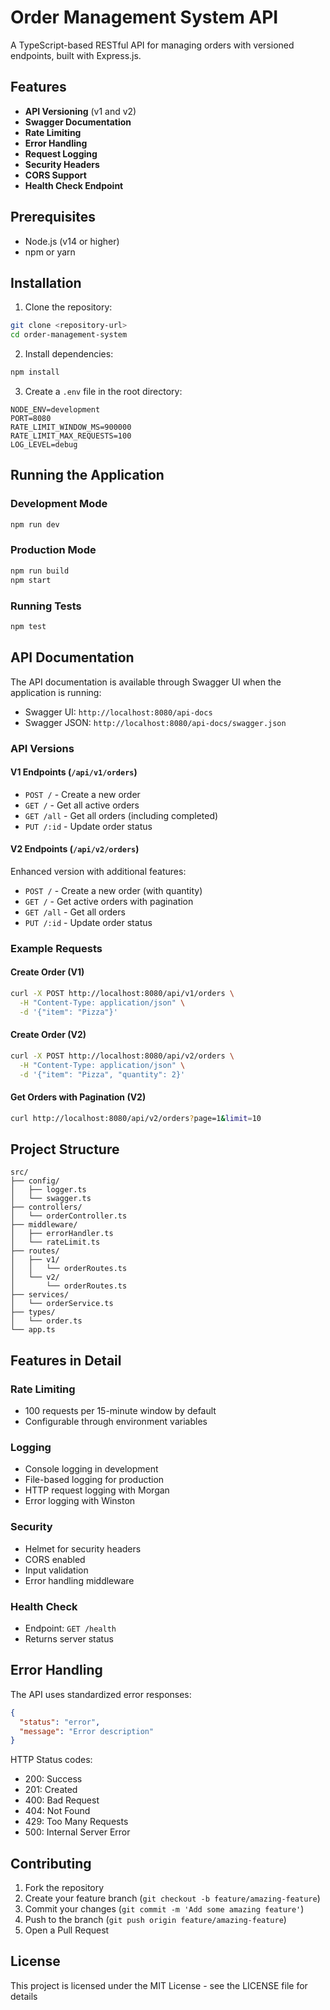 # Order Management System API

A TypeScript-based RESTful API for managing orders with versioned endpoints, built with Express.js.

## Features

- **API Versioning** (v1 and v2)
- **Swagger Documentation**
- **Rate Limiting**
- **Error Handling**
- **Request Logging**
- **Security Headers**
- **CORS Support**
- **Health Check Endpoint**

## Prerequisites

- Node.js (v14 or higher)
- npm or yarn

## Installation

1. Clone the repository:
```bash
git clone <repository-url>
cd order-management-system
```

2. Install dependencies:
```bash
npm install
```

3. Create a `.env` file in the root directory:
```env
NODE_ENV=development
PORT=8080
RATE_LIMIT_WINDOW_MS=900000
RATE_LIMIT_MAX_REQUESTS=100
LOG_LEVEL=debug
```

## Running the Application

### Development Mode
```bash
npm run dev
```

### Production Mode
```bash
npm run build
npm start
```

### Running Tests
```bash
npm test
```

## API Documentation

The API documentation is available through Swagger UI when the application is running:
- Swagger UI: `http://localhost:8080/api-docs`
- Swagger JSON: `http://localhost:8080/api-docs/swagger.json`

### API Versions

#### V1 Endpoints (`/api/v1/orders`)
- `POST /` - Create a new order
- `GET /` - Get all active orders
- `GET /all` - Get all orders (including completed)
- `PUT /:id` - Update order status

#### V2 Endpoints (`/api/v2/orders`)
Enhanced version with additional features:
- `POST /` - Create a new order (with quantity)
- `GET /` - Get active orders with pagination
- `GET /all` - Get all orders
- `PUT /:id` - Update order status

### Example Requests

#### Create Order (V1)
```bash
curl -X POST http://localhost:8080/api/v1/orders \
  -H "Content-Type: application/json" \
  -d '{"item": "Pizza"}'
```

#### Create Order (V2)
```bash
curl -X POST http://localhost:8080/api/v2/orders \
  -H "Content-Type: application/json" \
  -d '{"item": "Pizza", "quantity": 2}'
```

#### Get Orders with Pagination (V2)
```bash
curl http://localhost:8080/api/v2/orders?page=1&limit=10
```

## Project Structure

```
src/
├── config/
│   ├── logger.ts
│   └── swagger.ts
├── controllers/
│   └── orderController.ts
├── middleware/
│   ├── errorHandler.ts
│   └── rateLimit.ts
├── routes/
│   ├── v1/
│   │   └── orderRoutes.ts
│   └── v2/
│       └── orderRoutes.ts
├── services/
│   └── orderService.ts
├── types/
│   └── order.ts
└── app.ts
```

## Features in Detail

### Rate Limiting
- 100 requests per 15-minute window by default
- Configurable through environment variables

### Logging
- Console logging in development
- File-based logging for production
- HTTP request logging with Morgan
- Error logging with Winston

### Security
- Helmet for security headers
- CORS enabled
- Input validation
- Error handling middleware

### Health Check
- Endpoint: `GET /health`
- Returns server status

## Error Handling

The API uses standardized error responses:

```json
{
  "status": "error",
  "message": "Error description"
}
```

HTTP Status codes:
- 200: Success
- 201: Created
- 400: Bad Request
- 404: Not Found
- 429: Too Many Requests
- 500: Internal Server Error

## Contributing

1. Fork the repository
2. Create your feature branch (`git checkout -b feature/amazing-feature`)
3. Commit your changes (`git commit -m 'Add some amazing feature'`)
4. Push to the branch (`git push origin feature/amazing-feature`)
5. Open a Pull Request

## License

This project is licensed under the MIT License - see the LICENSE file for details
